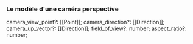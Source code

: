 ### Le modèle d'une caméra perspective

camera_view_point?: [[Point]];
camera_direction?: [[Direction]];
camera_up_vector?: [[Direction]];
field_of_view?: number;
aspect_ratio?: number;